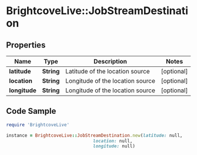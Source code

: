 # BrightcoveLive::JobStreamDestination

## Properties

Name | Type | Description | Notes
------------ | ------------- | ------------- | -------------
**latitude** | **String** | Latitude of the location source | [optional] 
**location** | **String** | Longitude of the location source | [optional] 
**longitude** | **String** | Longitude of the location source | [optional] 

## Code Sample

```ruby
require 'BrightcoveLive'

instance = BrightcoveLive::JobStreamDestination.new(latitude: null,
                                 location: null,
                                 longitude: null)
```


